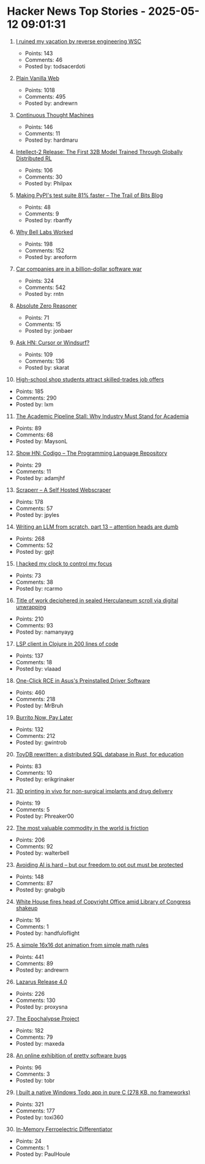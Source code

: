 # Hacker News Top Stories - 2025-05-12 09:01:31

1. [I ruined my vacation by reverse engineering WSC](https://blog.es3n1n.eu/posts/how-i-ruined-my-vacation/)
   - Points: 143
   - Comments: 46
   - Posted by: todsacerdoti

2. [Plain Vanilla Web](https://plainvanillaweb.com/index.html)
   - Points: 1018
   - Comments: 495
   - Posted by: andrewrn

3. [Continuous Thought Machines](https://pub.sakana.ai/ctm/)
   - Points: 146
   - Comments: 11
   - Posted by: hardmaru

4. [Intellect-2 Release: The First 32B Model Trained Through Globally Distributed RL](https://www.primeintellect.ai/blog/intellect-2-release)
   - Points: 106
   - Comments: 30
   - Posted by: Philpax

5. [Making PyPI's test suite 81% faster – The Trail of Bits Blog](https://blog.trailofbits.com/2025/05/01/making-pypis-test-suite-81-faster/)
   - Points: 48
   - Comments: 9
   - Posted by: rbanffy

6. [Why Bell Labs Worked](https://1517.substack.com/p/why-bell-labs-worked)
   - Points: 198
   - Comments: 152
   - Posted by: areoform

7. [Car companies are in a billion-dollar software war](https://insideevs.com/features/759153/car-companies-software-companies/)
   - Points: 324
   - Comments: 542
   - Posted by: rntn

8. [Absolute Zero Reasoner](https://andrewzh112.github.io/absolute-zero-reasoner/)
   - Points: 71
   - Comments: 15
   - Posted by: jonbaer

9. [Ask HN: Cursor or Windsurf?](undefined)
   - Points: 109
   - Comments: 136
   - Posted by: skarat

10. [High-school shop students attract skilled-trades job offers](https://www.wsj.com/lifestyle/careers/skilled-trades-high-school-recruitment-fd9f8257)
   - Points: 185
   - Comments: 290
   - Posted by: lxm

11. [The Academic Pipeline Stall: Why Industry Must Stand for Academia](https://www.sigarch.org/the-academic-pipeline-stall-why-industry-must-stand-for-academia/)
   - Points: 89
   - Comments: 68
   - Posted by: MaysonL

12. [Show HN: Codigo – The Programming Language Repository](https://codigolangs.com)
   - Points: 29
   - Comments: 11
   - Posted by: adamjhf

13. [Scraperr – A Self Hosted Webscraper](https://github.com/jaypyles/Scraperr)
   - Points: 178
   - Comments: 57
   - Posted by: jpyles

14. [Writing an LLM from scratch, part 13 – attention heads are dumb](https://www.gilesthomas.com/2025/05/llm-from-scratch-13-taking-stock-part-1-attention-heads-are-dumb)
   - Points: 268
   - Comments: 52
   - Posted by: gpjt

15. [I hacked my clock to control my focus](https://www.paepper.com/blog/posts/how-i-hacked-my-clock-to-control-my-focus.md/)
   - Points: 73
   - Comments: 38
   - Posted by: rcarmo

16. [Title of work deciphered in sealed Herculaneum scroll via digital unwrapping](https://www.finebooksmagazine.com/fine-books-news/title-work-deciphered-sealed-herculaneum-scroll-digital-unwrapping)
   - Points: 210
   - Comments: 93
   - Posted by: namanyayg

17. [LSP client in Clojure in 200 lines of code](https://vlaaad.github.io/lsp-client-in-200-lines-of-code)
   - Points: 137
   - Comments: 18
   - Posted by: vlaaad

18. [One-Click RCE in Asus's Preinstalled Driver Software](https://mrbruh.com/asusdriverhub/)
   - Points: 460
   - Comments: 218
   - Posted by: MrBruh

19. [Burrito Now, Pay Later](https://enterprisevalue.substack.com/p/burrito-now-pay-later)
   - Points: 132
   - Comments: 212
   - Posted by: gwintrob

20. [ToyDB rewritten: a distributed SQL database in Rust, for education](https://github.com/erikgrinaker/toydb)
   - Points: 83
   - Comments: 10
   - Posted by: erikgrinaker

21. [3D printing in vivo for non-surgical implants and drug delivery](https://www.science.org/doi/10.1126/science.adt0293)
   - Points: 19
   - Comments: 5
   - Posted by: Phreaker00

22. [The most valuable commodity in the world is friction](https://kyla.substack.com/p/the-most-valuable-commodity-in-the)
   - Points: 206
   - Comments: 92
   - Posted by: walterbell

23. [Avoiding AI is hard – but our freedom to opt out must be protected](https://theconversation.com/avoiding-ai-is-hard-but-our-freedom-to-opt-out-must-be-protected-255873)
   - Points: 148
   - Comments: 87
   - Posted by: gnabgib

24. [White House fires head of Copyright Office amid Library of Congress shakeup](https://www.washingtonpost.com/politics/2025/05/11/white-house-copyright-office-director-fired/)
   - Points: 16
   - Comments: 1
   - Posted by: handfuloflight

25. [A simple 16x16 dot animation from simple math rules](https://tixy.land)
   - Points: 441
   - Comments: 89
   - Posted by: andrewrn

26. [Lazarus Release 4.0](https://forum.lazarus.freepascal.org/index.php?topic=71050.0)
   - Points: 226
   - Comments: 130
   - Posted by: proxysna

27. [The Epochalypse Project](https://epochalypse-project.org/)
   - Points: 182
   - Comments: 79
   - Posted by: maxeda

28. [An online exhibition of pretty software bugs](https://glitchgallery.org/)
   - Points: 96
   - Comments: 3
   - Posted by: tobr

29. [I built a native Windows Todo app in pure C (278 KB, no frameworks)](https://github.com/Efeckc17/simple-todo-c)
   - Points: 321
   - Comments: 177
   - Posted by: toxi360

30. [In-Memory Ferroelectric Differentiator](https://www.nature.com/articles/s41467-025-58359-4)
   - Points: 24
   - Comments: 1
   - Posted by: PaulHoule

